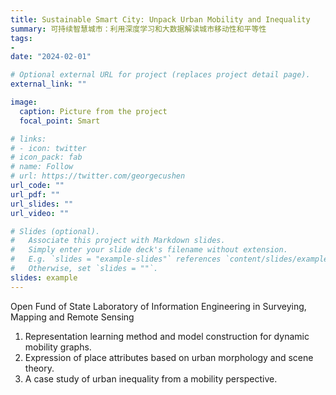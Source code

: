 ```yaml
---
title: Sustainable Smart City: Unpack Urban Mobility and Inequality
summary: 可持续智慧城市：利用深度学习和大数据解读城市移动性和平等性
tags: 
- 
date: "2024-02-01"

# Optional external URL for project (replaces project detail page).
external_link: ""

image:
  caption: Picture from the project
  focal_point: Smart

# links:
# - icon: twitter
# icon_pack: fab
# name: Follow
# url: https://twitter.com/georgecushen
url_code: ""
url_pdf: ""
url_slides: ""
url_video: ""

# Slides (optional).
#   Associate this project with Markdown slides.
#   Simply enter your slide deck's filename without extension.
#   E.g. `slides = "example-slides"` references `content/slides/example-slides.md`.
#   Otherwise, set `slides = ""`.
slides: example
---
```


Open Fund of State Laboratory of Information Engineering in Surveying, Mapping and Remote Sensing

1. Representation learning method and model construction for dynamic mobility graphs.
2. Expression of place attributes based on urban morphology and scene theory.
3. A case study of urban inequality from a mobility perspective.




